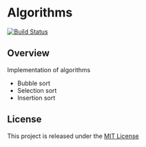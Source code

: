 # Algorithms
[![Build Status](https://travis-ci.org/nmuzychuk/algorithms.svg?branch=master)](https://travis-ci.org/nmuzychuk/algorithms)

## Overview
Implementation of algorithms
- Bubble sort
- Selection sort
- Insertion sort

## License
This project is released under the [MIT License](LICENSE.txt)
